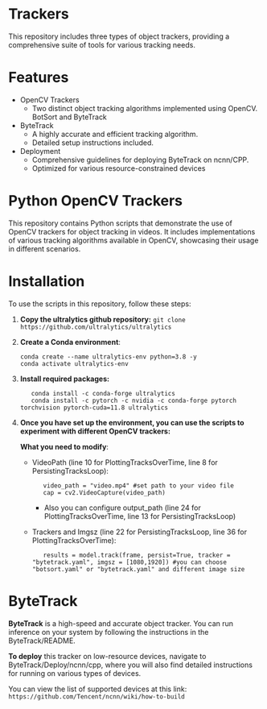 # Trackers
This repository includes three types of object trackers, providing a comprehensive suite of tools for various tracking needs.
# Features
- OpenCV Trackers
  - Two distinct object tracking algorithms implemented using OpenCV. BotSort and ByteTrack
- ByteTrack
  - A highly accurate and efficient tracking algorithm.
  - Detailed setup instructions included.
- Deployment
  - Comprehensive guidelines for deploying ByteTrack on ncnn/CPP.
  - Optimized for various resource-constrained devices
# Python OpenCV Trackers
This repository contains Python scripts that demonstrate the use of OpenCV trackers for object tracking in videos. It includes implementations of various tracking algorithms available in OpenCV, showcasing their usage in different scenarios.
# Installation
To use the scripts in this repository, follow these steps:
1. **Copy the ultralytics github repository:**
   `git clone https://github.com/ultralytics/ultralytics`
3. **Create a Conda environment**:
   ```
   conda create --name ultralytics-env python=3.8 -y
   conda activate ultralytics-env
   ```
4. **Install required packages:**
   ```
      conda install -c conda-forge ultralytics
      conda install -c pytorch -c nvidia -c conda-forge pytorch torchvision pytorch-cuda=11.8 ultralytics
   ```
5. **Once you have set up the environment, you can use the scripts to experiment with different OpenCV trackers:**
   
   **What you need to modify**:
     - VideoPath (line 10 for PlottingTracksOverTime, line 8 for PersistingTracksLoop):
       ```
          video_path = "video.mp4" #set path to your video file
          cap = cv2.VideoCapture(video_path)
       ```
       - Also you can configure output_path (line 24 for PlottingTracksOverTime, line 13 for PersistingTracksLoop)
         
     - Trackers and Imgsz (line 22 for PersistingTracksLoop, line 36 for PlottingTracksOverTime):
       ```
          results = model.track(frame, persist=True, tracker = "bytetrack.yaml", imgsz = [1080,1920]) #you can choose "botsort.yaml" or "bytetrack.yaml" and different image size
       ```

# ByteTrack

**ByteTrack** is a high-speed and accurate object tracker. You can run inference on your system by following the instructions in the ByteTrack/README.

**To deploy** this tracker on low-resource devices, navigate to ByteTrack/Deploy/ncnn/cpp, where you will also find detailed instructions for running on various types of devices.

You can view the list of supported devices at this link: `https://github.com/Tencent/ncnn/wiki/how-to-build`

